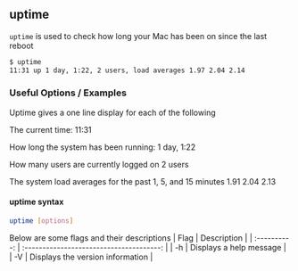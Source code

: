 ---
---

uptime
------

`uptime` is used to check how long your Mac has been on since the last reboot

~~~ bash
$ uptime
11:31 up 1 day, 1:22, 2 users, load averages 1.97 2.04 2.14
~~~

<!--more-->

### Useful Options / Examples

Uptime gives a one line display for each of the following

The current time:
11:31

How long the system has been running:
1 day, 1:22

How many users are currently logged on
2 users

The system load averages for the past 1, 5, and 15 minutes
1.91 2.04 2.13

#### uptime syntax
~~~bash
uptime [options]
~~~

Below are some flags and their descriptions
|     Flag     |               Description                |
| :----------: | :--------------------------------------: |
|      -h      |  Displays a help message |
|      -V      |  Displays the version information |







